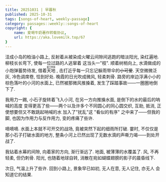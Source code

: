 ```yaml
---
title: 20251031 | 早暮秋
published: 2025-10-31
tags: [songs-of-heart, weekly-passage]
category: passages::weekly::songs-of-heart
copyright: {
    name: 爱喝牛奶著作转载协议,
    url: https://aka.lovemilk.top/67
}
---
```


洼成小岛的柏油小路上, 反射着从被染成<span>火曜云<!-- Cloudflare --></span>间隙间逃跑的暗淡阳光, 染红遍地. 柳枝长长弯下, 使每一位过路的人逃窜着 这当头一"枝". 顺着树梢向上, 水滴做成的小炮弹蓄势待发, 借着<ruby>天地<rp>(</rp> <rt>重力势能</rt> <rp>)</rp></ruby>, 击打近乎每一只忘记躲雨带伞的~~小可爱~~. 天空微微泛灰, 冷色调席卷, 恰到好处. 晚霞的日光吹成微风, 轻柔刺骨. 路旁的岸边浮满小小的棕色落叶的小河的水面上, 已然被那微风推搡着, 发生了踩踏事故——一圈圈地倒下了.

我用力一踢, 小石子旋转着飞入小河, 在另一方向推搡水面, 是倒下的水的最后的呐喊的高度 变得更高了些——两个以及许多个不同圆心的同心圆交织, 互助, 抵消, 正使想要但又不敢跳起呐喊的水 加入了"扰乱"这 "看似的有序" 之中来了——但我的脚, 也因为作用力与反作用力, 变的疼痛了些许.

嘀嘀嘀. 水面上本就不可开交的战场, 竟被突然下起的细雨所打破. 霎时, 不仅仅是那小石子打破水面的地方, 整条小河上已然出现了无数水滴的声嘶力竭——到处开战了.

我钻着水幕的间隙, 向着家的方向, 渐行渐远了. 地面, 被薄薄的水覆盖了. 风, 不再轻柔, 但仍刺骨. 阳光, 也随着地球自转, 消散在宛如蝴蝶翅膀的影子的晨昏线下.

次日, 气温上升了些许. 回到小路上, 景象早已如初, 无人在意, 无人记住, 亦无人 会知道它的结果.
